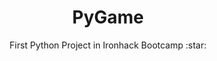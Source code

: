 <h1 align="center">PyGame</h1>

<p align="center"> First Python Project in Ironhack Bootcamp :star:
</h1>
